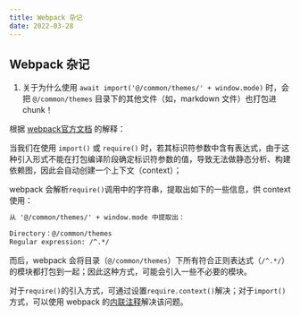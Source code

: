 ```yaml
---
title: Webpack 杂记
date: 2022-03-28
---
```


## Webpack 杂记

1. 关于为什么使用 `await import('@/common/themes/' + window.mode)` 时，会把 `@/common/themes` 目录下的其他文件（如，markdown 文件）也打包进 chunk！

根据 [webpack官方文档](https://webpack.docschina.org/guides/dependency-management/#require-with-expression) 的解释：

当我们在使用 `import()` 或 `require()` 时，若其标识符参数中含有表达式，由于这种引入形式不能在打包编译阶段确定标识符参数的值，导致无法做静态分析、构建依赖图，因此会自动创建一个上下文（context）；

webpack 会解析`require()`调用中的字符串，提取出如下的一些信息，供 context 使用：

```txt
从 '@/common/themes/' + window.mode 中提取出：

Directory：@/common/themes
Regular expression: /^.*/
```

而后，webpack 会将目录（`@/common/themes`）下所有符合正则表达式（`/^.*/`）的模块都打包到一起；因此这种方式，可能会引入一些不必要的模块。

对于`require()`的引入方式，可通过设置`require.context()`解决；对于`import()`方式，可以使用 webpack 的[内联注释](https://webpack.docschina.org/api/module-methods/#magic-comments)解决该问题。
